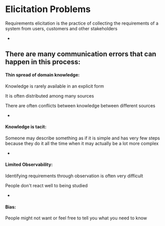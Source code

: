 # Elicitation Problems

Requirements elicitation is the practice of collecting the requirements of a system from users, customers and other stakeholders

-

## There are many communication errors that can happen in this process:

#### Thin spread of domain knowledge:

Knowledge is rarely available in an explicit form

It is often distributed among many sources

There are often conflicts between knowledge between different sources

-

#### Knowledge is tacit:

Someone may describe something as if it is simple and has very few steps because they do it all the time when it may actually be a lot more complex

-

#### Limited Observability:

Identifying requirements through observation is often very difficult

People don't react well to being studied

-

#### Bias:

People might not want or feel free to tell you what you need to know

